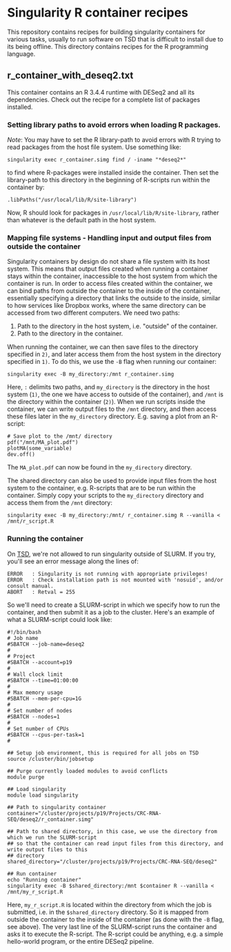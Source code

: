 # Singularity R container recipes

This repository contains recipes for building singularity containers for various tasks, usually to run software on TSD that is difficult to install due to its being offline.
This directory contains recipes for the R programming language.

## r\_container\_with\_deseq2.txt 
This container contains an R 3.4.4 runtime with DESeq2 and all its dependencies. Check out the recipe for a complete list of packages installed.

### Setting library paths to avoid errors when loading R packages.
_Note_: You may have to set the R library-path to avoid errors with R trying to read packages from the host file system. Use something like:

`singularity exec r_container.simg find / -iname "*deseq2*"`

to find where R-packages were installed inside the container. Then set the library-path to this directory in the beginning of R-scripts run within the container by:

`.libPaths("/usr/local/lib/R/site-library")`

Now, R should look for packages in `/usr/local/lib/R/site-library`, rather than whatever is the default path in the host system.


### Mapping file systems - Handling input and output files from outside the container
Singularity containers by design do not share a file system with its host system. This means that output files created when running a container stays within the container, inaccessible to the host system from which the container is run.
In order to access files created within the container, we can bind paths from outside the container to the inside of the container, essentially specifying
a directory that links the outside to the inside, similar to how services like Dropbox works, where the same directory can be accessed from two different
computers. We need two paths:
1) Path to the directory in the host system, i.e. "outside" of the container.
2) Path to the directory in the container.

When running the container, we can then save files to the directory specified in `2)`, and later access them from the host system
in the directory specified in `1)`. To do this, we use the `-B` flag when running our container:

`singularity exec -B my_directory:/mnt r_container.simg`

Here, `:` delimits two paths, and `my_directory` is the directory in the host system (`1)`, the one we have access to outside of the container),
and `/mnt` is the directory within the container (`2)`). When we run scripts inside the container, we can write output files to the `/mnt` directory,
and then access these files later in the `my_directory` directory. E.g. saving a plot from an R-script:

```
# Save plot to the /mnt/ directory
pdf("/mnt/MA_plot.pdf")
plotMA(some_variable)
dev.off()
```
The `MA_plot.pdf` can now be found in the `my_directory` directory.

The shared directory can also be used to provide input files from the host system to the container, e.g. R-scripts that are to be
run within the container. Simply copy your scripts to the `my_directory` directory and access them from the `/mnt` directory:

`singularity exec -B my_directory:/mnt/ r_container.simg R --vanilla < /mnt/r_script.R`

### Running the container
On [TSD](https://www.uio.no/english/services/it/research/sensitive-data/index.html), we're not allowed to run singularity outside of SLURM. If you try, you'll see an error message along the lines of:
```
ERROR   : Singularity is not running with appropriate privileges!
ERROR   : Check installation path is not mounted with 'nosuid', and/or consult manual.
ABORT   : Retval = 255
```

So we'll need to create a SLURM-script in which we specify how to run the container, and then submit it as a job to the cluster. Here's an example
of what a SLURM-script could look like:
```
#!/bin/bash
# Job name
#SBATCH --job-name=deseq2
#
# Project
#SBATCH --account=p19
#
# Wall clock limit
#SBATCH --time=01:00:00
#
# Max memory usage
#SBATCH --mem-per-cpu=1G
#
# Set number of nodes
#SBATCH --nodes=1
#
# Set number of CPUs
#SBATCH --cpus-per-task=1
#

## Setup job environment, this is required for all jobs on TSD
source /cluster/bin/jobsetup

## Purge currently loaded modules to avoid conflicts
module purge

## Load singularity
module load singularity

## Path to singularity container
container="/cluster/projects/p19/Projects/CRC-RNA-SEQ/deseq2/r_container.simg"

## Path to shared directory, in this case, we use the directory from which we run the SLURM-script
## so that the container can read input files from this directory, and write output files to this
## directory
shared_directory="/cluster/projects/p19/Projects/CRC-RNA-SEQ/deseq2"

## Run container
echo "Running container"
singularity exec -B $shared_directory:/mnt $container R --vanilla < /mnt/my_r_script.R
```
Here, `my_r_script.R` is located within the directory from which the job is submitted, i.e. in the `$shared_directory` directory. So it is mapped
from outside the container to the inside of the container (as done with the `-B` flag, see above). The very last line of the SLURM-script
runs the container and asks it to execute the R-script. The R-script could be anything, e.g. a simple hello-world program, or the entire DESeq2 pipeline.

